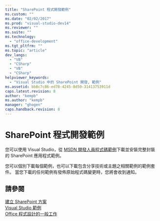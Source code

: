 ```yaml
---
title: "SharePoint 程式開發範例"
ms.custom: ""
ms.date: "02/02/2017"
ms.prod: "visual-studio-dev14"
ms.reviewer: ""
ms.suite: ""
ms.technology: 
  - "office-development"
ms.tgt_pltfrm: ""
ms.topic: "article"
dev_langs: 
  - "VB"
  - "CSharp"
  - "VB"
  - "CSharp"
helpviewer_keywords: 
  - "Visual Studio 中的 SharePoint 開發, 範例"
ms.assetid: bb8c7c86-ed78-4245-8d50-31413753911d
caps.latest.revision: 8
author: "kempb"
ms.author: "kempb"
manager: "ghogen"
caps.handback.revision: 8
---
```

# SharePoint 程式開發範例
  您可以使用 Visual Studio，從 [MSDN 開發人員程式碼範例](http://go.microsoft.com/fwlink/?LinkId=254185)下載並安裝完整封裝的 SharePoint 應用程式範例。  
  
 您可以個別下載每個範例，也可以下載包含分享技術或主題之相關範例的範例套件。  當您下載的任何範例有發佈原始程式碼變更時，您將會收到通知。  
  
## 請參閱  
 [建立 SharePoint 方案](../sharepoint/create-sharepoint-solutions.md)   
 [Visual Studio 範例](http://go.microsoft.com/fwlink/?LinkId=150928)   
 [Office 程式設計的一般工作](../vsto/common-tasks-in-office-programming.md)  
  
  